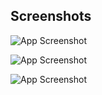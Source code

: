 
## Screenshots

![App Screenshot](https://github.com/HarshGaudani7070/ss/blob/main/khatabook1.png)


![App Screenshot](https://github.com/HarshGaudani7070/ss/blob/main/khatabook2.png)

![App Screenshot](https://github.com/HarshGaudani7070/ss/blob/main/khatabook3.png)
